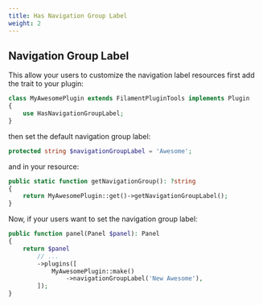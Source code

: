 ```yaml
---
title: Has Navigation Group Label
weight: 2
---
```


## Navigation Group Label

This allow your users to customize the navigation label resources
first add the trait to your plugin:

```php
class MyAwesomePlugin extends FilamentPluginTools implements Plugin
{
    use HasNavigationGroupLabel;
}
```

then set the default navigation group label:

```php
protected string $navigationGroupLabel = 'Awesome';
```

and in your resource:

```php
public static function getNavigationGroup(): ?string
{
    return MyAwesomePlugin::get()->getNavigationGroupLabel();
}
```


Now, if your users want to set the navigation group label:

```php
public function panel(Panel $panel): Panel
{
    return $panel
        // ...
        ->plugins([
            MyAwesomePlugin::make()
                ->navigationGroupLabel('New Awesome'),
        ]);
}
```
